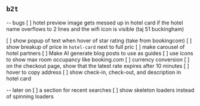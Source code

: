 ## `b2t`

<!-- TODO: do these -->

-- bugs
[ ] hotel preview image gets messed up in hotel card if the hotel name overflows to 2 lines and the wifi icon is visible (taj 51 buckingham)

[ ] show popup of text when hover of star rating (take from bookingcom)
[ ] show breakup of price in `hotel-card` next to full pric
[ ] make carousel of hotel partners
[ ] Make AI generate blog posts to use as guides
[ ] use icons to show max room occupancy like booking.com
[ ] currency conversion
[ ] on the checkout page, show that the latest rate expires after 10 minutes
[ ] hover to copy address
[ ] show check-in, check-out, and description in hotel card

-- later on
[ ] a section for recent searches
[ ] show skeleton loaders instead of spinning loaders
